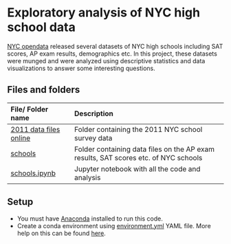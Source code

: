 # Exploratory analysis of NYC high school data

[NYC opendata](https://opendata.cityofnewyork.us/) released several datasets of NYC high schools including SAT scores, AP exam results, demographics etc. In this project, these datasets were munged and were analyzed using descriptive statistics and data visualizations to answer some interesting questions.

## Files and folders

| File/ Folder name | Description |
| :--- | :--- |
| [2011 data files online](2011%20data%20files%20online) | Folder containing the 2011 NYC school survey data |
| [schools](schools) | Folder containing data files on the AP exam results, SAT scores etc. of NYC schools |
| [schools.ipynb](schools.ipynb) | Jupyter notebook with all the code and analysis |

## Setup

- You must have [Anaconda](https://www.continuum.io/downloads) installed to run this code.
- Create a conda environment using [environment.yml](environment.yml) YAML file. More help on this can be found [here](https://conda.io/docs/using/envs.html#use-environment-from-file).
